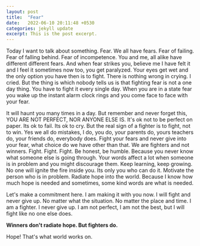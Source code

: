 ```yaml
---
layout: post
title:  "Fear"
date:   2022-06-10 20:11:48 +0530
categories: jekyll update
excerpt: This is the post excerpt.
---
```



Today I want to talk about something. Fear. We all have fears. Fear of failing. Fear of falling behind. Fear of incompetence. You and me, all alike have different different fears. And when fear strikes you, believe me I have felt it and I feel it sometimes now too, you get paralyzed. Your eyes get wet and the only option you have then is to fight. There is nothing wrong in crying. I cried. But the thing is which nobody tells us is that fighting fear is not a one day thing. You have to fight it every single day. When you are in a state fear you wake up the instant alarm clock rings and you come face to face with your fear.

 It will haunt you many times in a day. But remember and never forget this, YOU ARE NOT PERFECT, NOR ANYONE ELSE IS. It's ok not to be perfect on paper. Its ok to fail. Its ok to cry. But the real sign of a fighter is to fight, not to win. Yes we all do mistakes, I do, you do, your parents do, yours teachers do, your friends do, everybody does. Fight your fears and never give into your fear, what choice do we have other than that. We are fighters and not winners. Fight. Fight. Fight. Be honest, be humble. Because you never know what someone else is going through. Your words affect a lot when someone is in problem and you might discourage them. Keep learning, keep growing. No one will ignite the fire inside you. Its only you who can do it. Motivate the person who is in problem. Radiate hope into the world. Because I know how much hope is needed and sometimes, some kind words are what is needed.

Let's make a commitment here. I am making it with you now. 
I will fight and never give up. No matter what the situation. No matter the place and time. I am a fighter. I never give up. I am not perfect, I am not the best, but I will fight like no one else does. 

**Winners don't radiate hope. But fighters do.**

Hope! That's what world works on.
